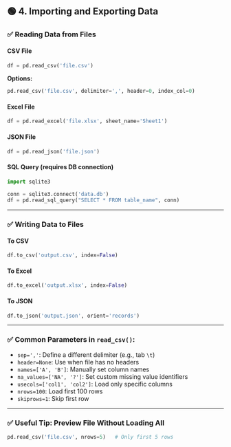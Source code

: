 ## 🟢 **4. Importing and Exporting Data**

### ✅ Reading Data from Files

#### CSV File

```python
df = pd.read_csv('file.csv')
```

**Options:**

```python
pd.read_csv('file.csv', delimiter=',', header=0, index_col=0)
```

#### Excel File

```python
df = pd.read_excel('file.xlsx', sheet_name='Sheet1')
```

#### JSON File

```python
df = pd.read_json('file.json')
```

#### SQL Query (requires DB connection)

```python
import sqlite3

conn = sqlite3.connect('data.db')
df = pd.read_sql_query("SELECT * FROM table_name", conn)
```

---

### ✅ Writing Data to Files

#### To CSV

```python
df.to_csv('output.csv', index=False)
```

#### To Excel

```python
df.to_excel('output.xlsx', index=False)
```

#### To JSON

```python
df.to_json('output.json', orient='records')
```

---

### ✅ Common Parameters in `read_csv()`:

* `sep=','`: Define a different delimiter (e.g., tab `\t`)
* `header=None`: Use when file has no headers
* `names=['A', 'B']`: Manually set column names
* `na_values=['NA', '?']`: Set custom missing value identifiers
* `usecols=['col1', 'col2']`: Load only specific columns
* `nrows=100`: Load first 100 rows
* `skiprows=1`: Skip first row

---

### ✅ Useful Tip: Preview File Without Loading All

```python
pd.read_csv('file.csv', nrows=5)   # Only first 5 rows
```
